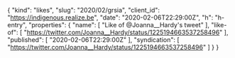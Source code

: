 {
  "kind": "likes",
  "slug": "2020/02/grsia",
  "client_id": "https://indigenous.realize.be",
  "date": "2020-02-06T22:29:00Z",
  "h": "h-entry",
  "properties": {
    "name": [
      "Like of @Joanna__Hardy's tweet"
    ],
    "like-of": [
      "https://twitter.com/Joanna__Hardy/status/1225194663537258496"
    ],
    "published": [
      "2020-02-06T22:29:00Z"
    ],
    "syndication": [
      "https://twitter.com/Joanna__Hardy/status/1225194663537258496"
    ]
  }
}
